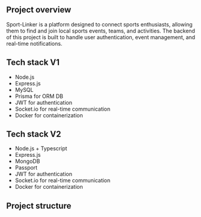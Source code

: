 ## Project overview

Sport-Linker is a platform designed to connect sports enthusiasts, allowing them to find and join local sports events, teams, and activities. The backend of this project is built to handle user authentication, event management, and real-time notifications.

## Tech stack V1

-   Node.js
-   Express.js
-   MySQL
-   Prisma for ORM DB
-   JWT for authentication
-   Socket.io for real-time communication
-   Docker for containerization

## Tech stack V2

-   Node.js + Typescript
-   Express.js
-   MongoDB
-   Passport
-   JWT for authentication
-   Socket.io for real-time communication
-   Docker for containerization

## Project structure
